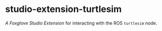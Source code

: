 # studio-extension-turtlesim

_A Foxglove Studio Extension_ for interacting with the ROS `turtlesim` node.
